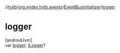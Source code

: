 //[tvlib](../../../index.md)/[org.mjdev.tvlib.events](../index.md)/[EventBusInitializer](index.md)/[logger](logger.md)

# logger

[androidJvm]\
var [logger](logger.md): [ILogger](../../com.biubiu.eventbus.util/-i-logger/index.md)?
